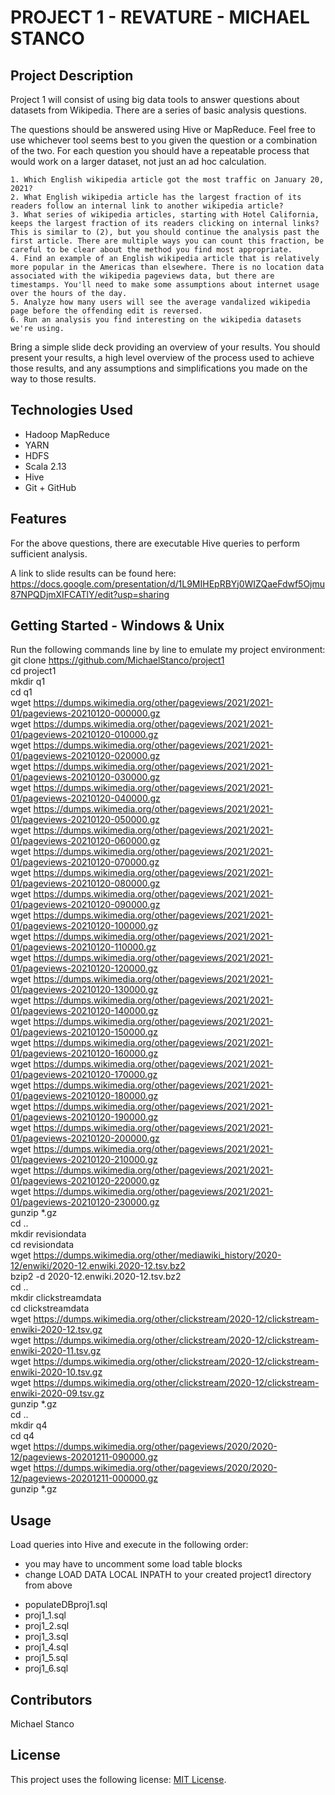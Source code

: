 # PROJECT 1 - REVATURE - MICHAEL STANCO

## Project Description

Project 1 will consist of using big data tools to answer questions about datasets from Wikipedia. There are a series of basic analysis questions.

The questions should be answered using Hive or MapReduce. Feel free to use whichever tool seems best to you given the question or a combination of the two. For each question you should have a repeatable process that would work on a larger dataset, not just an ad hoc calculation.

    1. Which English wikipedia article got the most traffic on January 20, 2021?
    2. What English wikipedia article has the largest fraction of its readers follow an internal link to another wikipedia article?
    3. What series of wikipedia articles, starting with Hotel California, keeps the largest fraction of its readers clicking on internal links? This is similar to (2), but you should continue the analysis past the first article. There are multiple ways you can count this fraction, be careful to be clear about the method you find most appropriate.
    4. Find an example of an English wikipedia article that is relatively more popular in the Americas than elsewhere. There is no location data associated with the wikipedia pageviews data, but there are timestamps. You'll need to make some assumptions about internet usage over the hours of the day.
    5. Analyze how many users will see the average vandalized wikipedia page before the offending edit is reversed.
    6. Run an analysis you find interesting on the wikipedia datasets we're using.
    
Bring a simple slide deck providing an overview of your results. You should present your results, a high level overview of the process used to achieve those results, and any assumptions and simplifications you made on the way to those results.

## Technologies Used

* Hadoop MapReduce
* YARN
* HDFS
* Scala 2.13
* Hive
* Git + GitHub

## Features

For the above questions, there are executable Hive queries to perform sufficient analysis. 

A link to slide results can be found here:
https://docs.google.com/presentation/d/1L9MIHEpRBYj0WIZQaeFdwf5Ojmu87NPQDjmXIFCATlY/edit?usp=sharing

## Getting Started - Windows & Unix

Run the following commands line by line to emulate my project environment:
git clone https://github.com/MichaelStanco/project1 <br/>
cd project1<br/>
mkdir q1<br/>
cd q1<br/>
wget https://dumps.wikimedia.org/other/pageviews/2021/2021-01/pageviews-20210120-000000.gz <br/>
wget https://dumps.wikimedia.org/other/pageviews/2021/2021-01/pageviews-20210120-010000.gz <br/>
wget https://dumps.wikimedia.org/other/pageviews/2021/2021-01/pageviews-20210120-020000.gz <br/>
wget https://dumps.wikimedia.org/other/pageviews/2021/2021-01/pageviews-20210120-030000.gz <br/>
wget https://dumps.wikimedia.org/other/pageviews/2021/2021-01/pageviews-20210120-040000.gz <br/>
wget https://dumps.wikimedia.org/other/pageviews/2021/2021-01/pageviews-20210120-050000.gz <br/>
wget https://dumps.wikimedia.org/other/pageviews/2021/2021-01/pageviews-20210120-060000.gz <br/>
wget https://dumps.wikimedia.org/other/pageviews/2021/2021-01/pageviews-20210120-070000.gz <br/>
wget https://dumps.wikimedia.org/other/pageviews/2021/2021-01/pageviews-20210120-080000.gz <br/>
wget https://dumps.wikimedia.org/other/pageviews/2021/2021-01/pageviews-20210120-090000.gz <br/>
wget https://dumps.wikimedia.org/other/pageviews/2021/2021-01/pageviews-20210120-100000.gz <br/>
wget https://dumps.wikimedia.org/other/pageviews/2021/2021-01/pageviews-20210120-110000.gz <br/>
wget https://dumps.wikimedia.org/other/pageviews/2021/2021-01/pageviews-20210120-120000.gz <br/>
wget https://dumps.wikimedia.org/other/pageviews/2021/2021-01/pageviews-20210120-130000.gz <br/>
wget https://dumps.wikimedia.org/other/pageviews/2021/2021-01/pageviews-20210120-140000.gz <br/>
wget https://dumps.wikimedia.org/other/pageviews/2021/2021-01/pageviews-20210120-150000.gz <br/>
wget https://dumps.wikimedia.org/other/pageviews/2021/2021-01/pageviews-20210120-160000.gz <br/>
wget https://dumps.wikimedia.org/other/pageviews/2021/2021-01/pageviews-20210120-170000.gz <br/>
wget https://dumps.wikimedia.org/other/pageviews/2021/2021-01/pageviews-20210120-180000.gz <br/>
wget https://dumps.wikimedia.org/other/pageviews/2021/2021-01/pageviews-20210120-190000.gz <br/>
wget https://dumps.wikimedia.org/other/pageviews/2021/2021-01/pageviews-20210120-200000.gz <br/>
wget https://dumps.wikimedia.org/other/pageviews/2021/2021-01/pageviews-20210120-210000.gz <br/>
wget https://dumps.wikimedia.org/other/pageviews/2021/2021-01/pageviews-20210120-220000.gz <br/>
wget https://dumps.wikimedia.org/other/pageviews/2021/2021-01/pageviews-20210120-230000.gz <br/>
gunzip *.gz<br/>
cd ..<br/>
mkdir revisiondata<br/>
cd revisiondata<br/>
wget https://dumps.wikimedia.org/other/mediawiki_history/2020-12/enwiki/2020-12.enwiki.2020-12.tsv.bz2    <br/>
bzip2 -d 2020-12.enwiki.2020-12.tsv.bz2  <br/>
cd ..<br/>
mkdir clickstreamdata<br/>
cd clickstreamdata<br/>
wget https://dumps.wikimedia.org/other/clickstream/2020-12/clickstream-enwiki-2020-12.tsv.gz <br/>
wget https://dumps.wikimedia.org/other/clickstream/2020-12/clickstream-enwiki-2020-11.tsv.gz   <br/>
wget https://dumps.wikimedia.org/other/clickstream/2020-12/clickstream-enwiki-2020-10.tsv.gz   <br/>
wget https://dumps.wikimedia.org/other/clickstream/2020-12/clickstream-enwiki-2020-09.tsv.gz   <br/>
gunzip *.gz<br/>
cd ..<br/>
mkdir q4<br/>
cd q4<br/>
wget https://dumps.wikimedia.org/other/pageviews/2020/2020-12/pageviews-20201211-090000.gz<br/>
wget https://dumps.wikimedia.org/other/pageviews/2020/2020-12/pageviews-20201211-000000.gz<br/>
gunzip *.gz<br/>



## Usage

Load queries into Hive and execute in the following order:
- you may have to uncomment some load table blocks
- change LOAD DATA LOCAL INPATH to your created project1 directory from above
* populateDBproj1.sql
* proj1_1.sql
* proj1_2.sql
* proj1_3.sql
* proj1_4.sql
* proj1_5.sql
* proj1_6.sql

## Contributors

Michael Stanco

## License

This project uses the following license: [MIT License](https://mit-license.org/).
